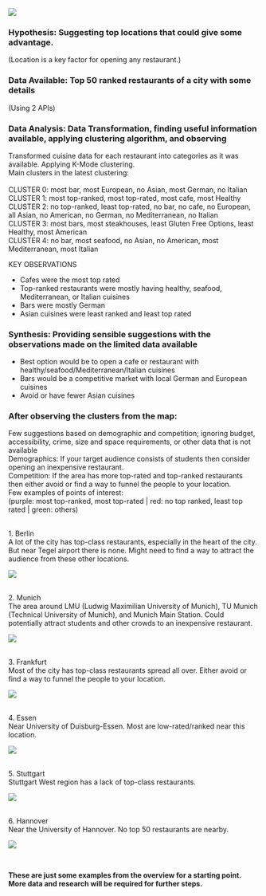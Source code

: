 ![](Pics/resto.jpg)
### Hypothesis: Suggesting top locations that could give some advantage. <br/>
(Location is a key factor for opening any restaurant.)
<br/>
### Data Available: Top 50 ranked restaurants of a city with some details<br/>
(Using 2 APIs)
<br/>

### Data Analysis: Data Transformation, finding useful information available, applying clustering algorithm, and observing <br/>
Transformed cuisine data for each restaurant into categories as it was available. Applying K-Mode clustering.<br/>
Main clusters in the latest clustering: <br/>
<br/>
CLUSTER 0: most bar, most European, no Asian, most German, no Italian <br/>
CLUSTER 1: most top-ranked, most top-rated, most cafe, most Healthy <br/>
CLUSTER 2: no top-ranked, least top-rated, no bar, no cafe, no European, all Asian, no American, no German, no Mediterranean, no Italian <br/>
CLUSTER 3: most bars, most steakhouses, least Gluten Free Options, least Healthy, most American <br/>
CLUSTER 4: no bar, most seafood, no Asian, no American, most Mediterranean, most Italian <br/>

KEY OBSERVATIONS <br/>
* Cafes were the most top rated
* Top-ranked restaurants were mostly having healthy, seafood, Mediterranean, or Italian cuisines
* Bars were mostly German
* Asian cuisines were least ranked and least top rated

### Synthesis: Providing sensible suggestions with the observations made on the limited data available <br/>
* Best option would be to open a cafe or restaurant with healthy/seafood/Mediterranean/Italian cuisines
* Bars would be a competitive market with local German and European cuisines
* Avoid or have fewer Asian cuisines

### After observing the clusters from the map:
Few suggestions based on demographic and competition; ignoring budget, accessibility, crime, size and space requirements, or other data that is not available <br/>
Demographics: If your target audience consists of students then consider opening an inexpensive restaurant.<br/>
Competition: If the area has more top-rated and top-ranked restaurants then either avoid or find a way to funnel the people to your location. <br/>
Few examples of points of interest:<br/>
(purple: most top-ranked, most top-rated | red: no top ranked, least top rated | green: others)

<br/>
1. Berlin <br/>
A lot of the city has top-class restaurants, especially in the heart of the city. But near Tegel airport there is none. Might need to find a way to attract the audience from these other locations.<br/>

![](Pics/s1.PNG)

<br/>
2. Munich <br/>
The area around LMU (Ludwig Maximilian University of Munich), TU Munich (Technical University of Munich), and Munich Main Station. Could potentially attract students and other crowds to an inexpensive restaurant.<br/>

![](Pics/s2.PNG)

<br/>
3. Frankfurt <br/>
Most of the city has top-class restaurants spread all over. Either avoid or find a way to funnel the people to your location.<br/>

![](Pics/s3.PNG)

<br/>
4. Essen <br/>
Near University of Duisburg-Essen. Most are low-rated/ranked near this location. <br/>

![](Pics/s4.PNG)

<br/>
5. Stuttgart <br/>
Stuttgart West region has a lack of top-class restaurants.<br/>

![](Pics/s5.PNG)

<br/>
6. Hannover <br/>
Near the University of Hannover. No top 50 restaurants are nearby. <br/>

![](Pics/s6.PNG)

<br/>

__These are just some examples from the overview for a starting point. More data and research will be required for further steps.__
